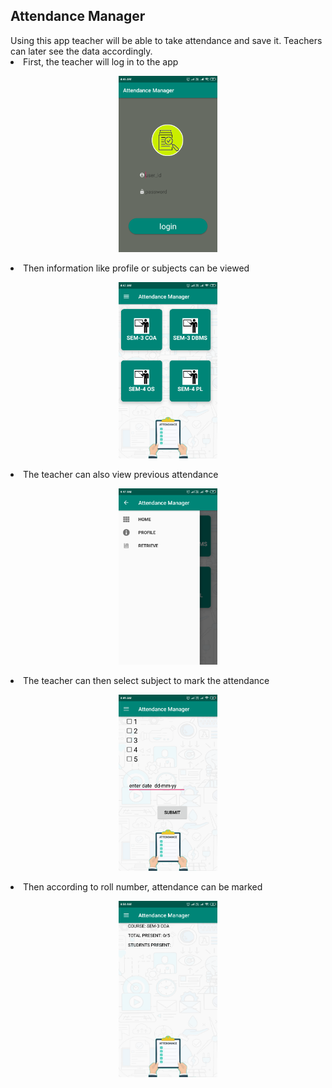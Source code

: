 <h2><b>Attendance Manager</b></h2>
Using this app teacher will be able to take attendance and save it. Teachers can later see the data accordingly.
<br>
<li>First, the teacher will log in to the app</li>
<p align="center">
  <img src="https://github.com/harshitgokharu/AttendanceManager/blob/master/demo/login_page.png?raw=true" height=282px, width=158px>
</p>
<li>Then information like profile or subjects can be viewed</li>
<p align="center">
  <img src="https://github.com/harshitgokharu/AttendanceManager/blob/master/demo/home_page.png?raw=true" height=282px, width=158px>
</p>
<li>The teacher can also view previous attendance</li>
<p align="center">
  <img src="https://github.com/harshitgokharu/AttendanceManager/blob/master/demo/menu.png?raw=true" height=282px, width=158px>
</p>
<li>The teacher can then select subject to mark the attendance</li>
<p align="center">
  <img src="https://github.com/harshitgokharu/AttendanceManager/blob/master/demo/take_attendance.png?raw=true" height=282px, width=158px></p>
<li>Then according to roll number, attendance can be marked</li>
<p align="center">
  <img src="https://github.com/harshitgokharu/AttendanceManager/blob/master/demo/display_attendance.png?raw=true" height=282px, width=158px>
</p>

